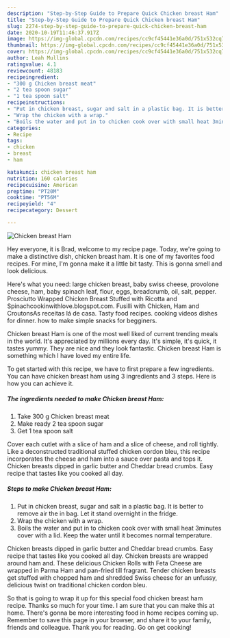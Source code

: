 ```yaml
---
description: "Step-by-Step Guide to Prepare Quick Chicken breast Ham"
title: "Step-by-Step Guide to Prepare Quick Chicken breast Ham"
slug: 2274-step-by-step-guide-to-prepare-quick-chicken-breast-ham
date: 2020-10-19T11:46:37.917Z
image: https://img-global.cpcdn.com/recipes/cc9cf45441e36a0d/751x532cq70/chicken-breast-ham-recipe-main-photo.jpg
thumbnail: https://img-global.cpcdn.com/recipes/cc9cf45441e36a0d/751x532cq70/chicken-breast-ham-recipe-main-photo.jpg
cover: https://img-global.cpcdn.com/recipes/cc9cf45441e36a0d/751x532cq70/chicken-breast-ham-recipe-main-photo.jpg
author: Leah Mullins
ratingvalue: 4.1
reviewcount: 48183
recipeingredient:
- "300 g Chicken breast meat"
- "2 tea spoon sugar"
- "1 tea spoon salt"
recipeinstructions:
- "Put in chicken breast, sugar and salt in a plastic bag. It is better to remove air the in bag. Let it stand overnight in the fridge."
- "Wrap the chicken with a wrap."
- "Boils the water and put in to chicken cook over with small heat 3minutes cover with a lid. Keep the water until it becomes normal temperature."
categories:
- Recipe
tags:
- chicken
- breast
- ham

katakunci: chicken breast ham 
nutrition: 160 calories
recipecuisine: American
preptime: "PT20M"
cooktime: "PT56M"
recipeyield: "4"
recipecategory: Dessert

---
```



![Chicken breast Ham](https://img-global.cpcdn.com/recipes/cc9cf45441e36a0d/751x532cq70/chicken-breast-ham-recipe-main-photo.jpg)

Hey everyone, it is Brad, welcome to my recipe page. Today, we're going to make a distinctive dish, chicken breast ham. It is one of my favorites food recipes. For mine, I'm gonna make it a little bit tasty. This is gonna smell and look delicious.

Here&#39;s what you need: large chicken breast, baby swiss cheese, provolone cheese, ham, baby spinach leaf, flour, eggs, breadcrumb, oil, salt, pepper. Prosciutto Wrapped Chicken Breast Stuffed with Ricotta and Spinachcookinwithlove.blogspot.com. Fusilli with Chicken, Ham and CroutonsAs receitas lá de casa. Tasty food recipes. cooking videos dishes for dinner. how to make simple snacks for begginers.

Chicken breast Ham is one of the most well liked of current trending meals in the world. It's appreciated by millions every day. It's simple, it's quick, it tastes yummy. They are nice and they look fantastic. Chicken breast Ham is something which I have loved my entire life.


To get started with this recipe, we have to first prepare a few ingredients. You can have chicken breast ham using 3 ingredients and 3 steps. Here is how you can achieve it.

<!--inarticleads1-->

##### The ingredients needed to make Chicken breast Ham:

1. Take 300 g Chicken breast meat
1. Make ready 2 tea spoon sugar
1. Get 1 tea spoon salt


Cover each cutlet with a slice of ham and a slice of cheese, and roll tightly. Like a deconstructed traditional stuffed chicken cordon bleu, this recipe incorporates the cheese and ham into a sauce over pasta and tops it. Chicken breasts dipped in garlic butter and Cheddar bread crumbs. Easy recipe that tastes like you cooked all day. 

<!--inarticleads2-->

##### Steps to make Chicken breast Ham:

1. Put in chicken breast, sugar and salt in a plastic bag. It is better to remove air the in bag. Let it stand overnight in the fridge.
1. Wrap the chicken with a wrap.
1. Boils the water and put in to chicken cook over with small heat 3minutes cover with a lid. Keep the water until it becomes normal temperature.


Chicken breasts dipped in garlic butter and Cheddar bread crumbs. Easy recipe that tastes like you cooked all day. Chicken breasts are wrapped around ham and. These delicious Chicken Rolls with Feta Cheese are wrapped in Parma Ham and pan-fried till fragrant. Tender chicken breasts get stuffed with chopped ham and shredded Swiss cheese for an unfussy, delicious twist on traditional chicken cordon bleu. 

So that is going to wrap it up for this special food chicken breast ham recipe. Thanks so much for your time. I am sure that you can make this at home. There's gonna be more interesting food in home recipes coming up. Remember to save this page in your browser, and share it to your family, friends and colleague. Thank you for reading. Go on get cooking!
